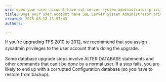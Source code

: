 ```yaml
---
uri: does-your-user-account-have-sql-server-system-administrator-privileges-in-sql-server
title: Does your user account have SQL Server System Administrator privileges in SQL Server?
created: 2015-08-12 15:57:43
authors:

---
```





<span class='intro'> <p><span style="line-height&#58;20.7999992370605px;">​</span><span style="line-height&#58;20.7999992370605px;">If you're upgrading TFS 2010 to 2012, we recommend that you assign sysadmin privileges to the user account that's doing the upgrade.</span></p> </span>

<p>Some database upgrade steps involve ALTER DATABASE statements and other commands that can't be done by a normal user. If a step fails, you are likely to end up with a corrupted Configuration database (so you have to restore from backup).</p>


